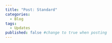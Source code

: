```yaml
---
title: "Post: Standard"
categories:
  - Blog
tags:
  - Updates
published: false #change to true when posting
---
```

